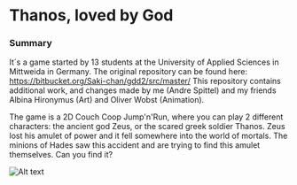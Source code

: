 
# Thanos, loved by God
### Summary
It´s a game started by 13 students at the University of Applied Sciences in Mittweida in Germany. The original repository can be found here:
https://bitbucket.org/Saki-chan/gdd2/src/master/
This repository contains additional work, and changes made by me (Andre Spittel) and my friends Albina Hironymus (Art) and Oliver Wobst (Animation).

The game is a 2D Couch Coop Jump'n'Run, where you can play 2 different characters: the ancient god Zeus, or the scared greek soldier Thanos. Zeus lost his amulet of power and it fell somewhere into the world of mortals. The minions of Hades saw this accident and are trying to find this amulet themselves. Can you find it?

![Alt text](https://github.com/Geeses/Thanos-loved-by-god/blob/master/2018-12-22%20(4).png "Optional Title")
